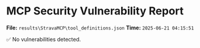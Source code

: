 # MCP Security Vulnerability Report
**File:** `results\StravaMCP\tool_definitions.json`
**Time:** `2025-06-21 04:15:51`

✅ No vulnerabilities detected.
